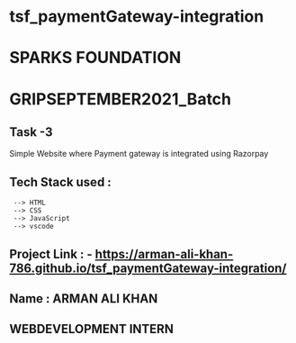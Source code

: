 # tsf_paymentGateway-integration
# SPARKS FOUNDATION 
# GRIPSEPTEMBER2021_Batch

## Task -3 
   Simple Website where Payment gateway is integrated using Razorpay 
 
## Tech Stack used : 
     --> HTML
     --> CSS
     --> JavaScript
     --> vscode

    
## Project Link : - https://arman-ali-khan-786.github.io/tsf_paymentGateway-integration/
       
## Name : ARMAN ALI KHAN 
## WEBDEVELOPMENT INTERN

